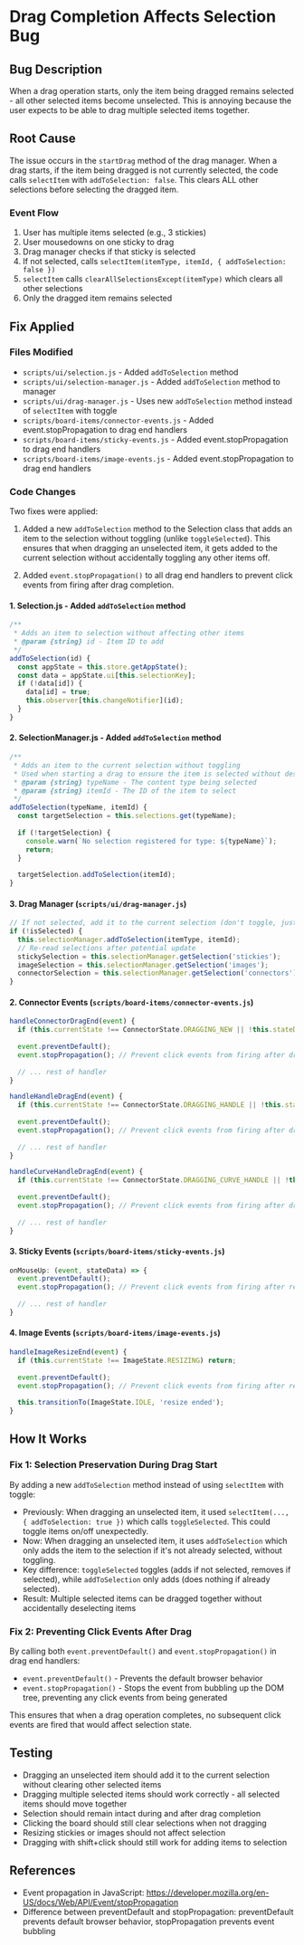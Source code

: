 # Drag Completion Affects Selection Bug

## Bug Description
When a drag operation starts, only the item being dragged remains selected - all other selected items become unselected. This is annoying because the user expects to be able to drag multiple selected items together.

## Root Cause
The issue occurs in the `startDrag` method of the drag manager. When a drag starts, if the item being dragged is not currently selected, the code calls `selectItem` with `addToSelection: false`. This clears ALL other selections before selecting the dragged item.

### Event Flow
1. User has multiple items selected (e.g., 3 stickies)
2. User mousedowns on one sticky to drag
3. Drag manager checks if that sticky is selected
4. If not selected, calls `selectItem(itemType, itemId, { addToSelection: false })`
5. `selectItem` calls `clearAllSelectionsExcept(itemType)` which clears all other selections
6. Only the dragged item remains selected

## Fix Applied

### Files Modified
- `scripts/ui/selection.js` - Added `addToSelection` method
- `scripts/ui/selection-manager.js` - Added `addToSelection` method to manager
- `scripts/ui/drag-manager.js` - Uses new `addToSelection` method instead of `selectItem` with toggle
- `scripts/board-items/connector-events.js` - Added event.stopPropagation to drag end handlers
- `scripts/board-items/sticky-events.js` - Added event.stopPropagation to drag end handlers
- `scripts/board-items/image-events.js` - Added event.stopPropagation to drag end handlers

### Code Changes

Two fixes were applied:

1. Added a new `addToSelection` method to the Selection class that adds an item to the selection without toggling (unlike `toggleSelected`). This ensures that when dragging an unselected item, it gets added to the current selection without accidentally toggling any other items off.

2. Added `event.stopPropagation()` to all drag end handlers to prevent click events from firing after drag completion.

#### 1. Selection.js - Added `addToSelection` method
```javascript
/**
 * Adds an item to selection without affecting other items
 * @param {string} id - Item ID to add
 */
addToSelection(id) {
  const appState = this.store.getAppState();
  const data = appState.ui[this.selectionKey];
  if (!data[id]) {
    data[id] = true;
    this.observer[this.changeNotifier](id);
  }
}
```

#### 2. SelectionManager.js - Added `addToSelection` method
```javascript
/**
 * Adds an item to the current selection without toggling
 * Used when starting a drag to ensure the item is selected without deselecting others
 * @param {string} typeName - The content type being selected
 * @param {string} itemId - The ID of the item to select
 */
addToSelection(typeName, itemId) {
  const targetSelection = this.selections.get(typeName);
  
  if (!targetSelection) {
    console.warn(`No selection registered for type: ${typeName}`);
    return;
  }
  
  targetSelection.addToSelection(itemId);
}
```

#### 3. Drag Manager (`scripts/ui/drag-manager.js`)
```javascript
// If not selected, add it to the current selection (don't toggle, just add)
if (!isSelected) {
  this.selectionManager.addToSelection(itemType, itemId);
  // Re-read selections after potential update
  stickySelection = this.selectionManager.getSelection('stickies');
  imageSelection = this.selectionManager.getSelection('images');
  connectorSelection = this.selectionManager.getSelection('connectors');
}
```

#### 2. Connector Events (`scripts/board-items/connector-events.js`)
```javascript
handleConnectorDragEnd(event) {
  if (this.currentState !== ConnectorState.DRAGGING_NEW || !this.stateData.connectorId) return;
  
  event.preventDefault();
  event.stopPropagation(); // Prevent click events from firing after drag
  
  // ... rest of handler
}

handleHandleDragEnd(event) {
  if (this.currentState !== ConnectorState.DRAGGING_HANDLE || !this.stateData.connectorId) return;
  
  event.preventDefault();
  event.stopPropagation(); // Prevent click events from firing after drag
  
  // ... rest of handler
}

handleCurveHandleDragEnd(event) {
  if (this.currentState !== ConnectorState.DRAGGING_CURVE_HANDLE || !this.stateData.connectorId) return;
  
  event.preventDefault();
  event.stopPropagation(); // Prevent click events from firing after drag
  
  // ... rest of handler
}
```

#### 3. Sticky Events (`scripts/board-items/sticky-events.js`)
```javascript
onMouseUp: (event, stateData) => {
  event.preventDefault();
  event.stopPropagation(); // Prevent click events from firing after resize
  
  // ... rest of handler
}
```

#### 4. Image Events (`scripts/board-items/image-events.js`)
```javascript
handleImageResizeEnd(event) {
  if (this.currentState !== ImageState.RESIZING) return;
  
  event.preventDefault();
  event.stopPropagation(); // Prevent click events from firing after resize
  
  this.transitionTo(ImageState.IDLE, 'resize ended');
}
```

## How It Works

### Fix 1: Selection Preservation During Drag Start
By adding a new `addToSelection` method instead of using `selectItem` with toggle:
- Previously: When dragging an unselected item, it used `selectItem(..., { addToSelection: true })` which calls `toggleSelected`. This could toggle items on/off unexpectedly.
- Now: When dragging an unselected item, it uses `addToSelection` which only adds the item to the selection if it's not already selected, without toggling.
- Key difference: `toggleSelected` toggles (adds if not selected, removes if selected), while `addToSelection` only adds (does nothing if already selected).
- Result: Multiple selected items can be dragged together without accidentally deselecting items

### Fix 2: Preventing Click Events After Drag
By calling both `event.preventDefault()` and `event.stopPropagation()` in drag end handlers:
- `event.preventDefault()` - Prevents the default browser behavior
- `event.stopPropagation()` - Stops the event from bubbling up the DOM tree, preventing any click events from being generated

This ensures that when a drag operation completes, no subsequent click events are fired that would affect selection state.

## Testing
- Dragging an unselected item should add it to the current selection without clearing other selected items
- Dragging multiple selected items should work correctly - all selected items should move together
- Selection should remain intact during and after drag completion
- Clicking the board should still clear selections when not dragging
- Resizing stickies or images should not affect selection
- Dragging with shift+click should still work for adding items to selection

## References
- Event propagation in JavaScript: https://developer.mozilla.org/en-US/docs/Web/API/Event/stopPropagation
- Difference between preventDefault and stopPropagation: preventDefault prevents default browser behavior, stopPropagation prevents event bubbling

